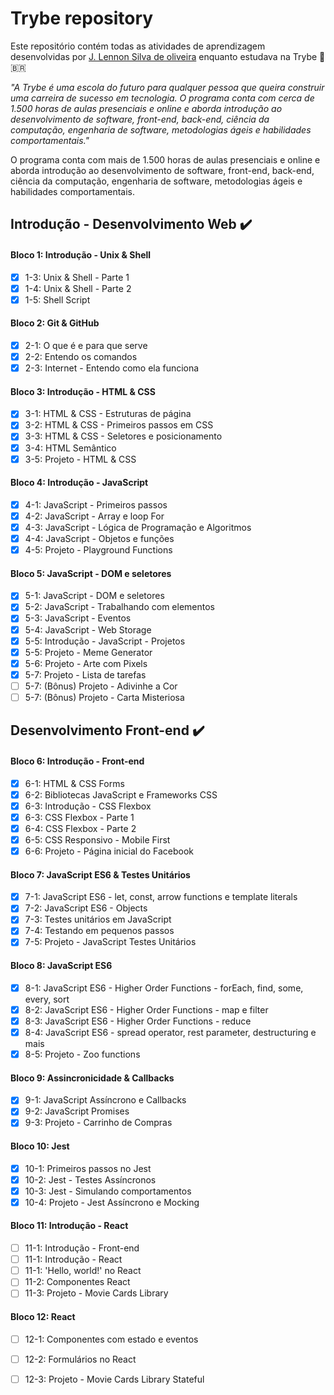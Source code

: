 
# Trybe repository #

Este repositório contém todas as atividades de aprendizagem desenvolvidas por [J. Lennon Silva de oliveira](https://www.linkedin.com/in/johnlennondeoliveira/) enquanto estudava na Trybe :rocket: :brazil: 

*"A Trybe é uma escola do futuro para qualquer pessoa que queira construir uma carreira de sucesso em tecnologia. O programa conta com cerca de 1.500 horas de aulas presenciais e online e aborda introdução ao desenvolvimento de software, front-end, back-end, ciência da computação, engenharia de software, metodologias ágeis e habilidades comportamentais."*

O programa conta com mais de 1.500 horas de aulas presenciais e online e aborda introdução ao desenvolvimento de software, front-end, back-end, ciência da computação, engenharia de software, metodologias ágeis e habilidades comportamentais.

## Introdução - Desenvolvimento Web :heavy_check_mark: ##

#### Bloco 1: Introdução - Unix & Shell ####

- [x] 1-3: Unix & Shell - Parte 1
- [x] 1-4: Unix & Shell - Parte 2 
- [x] 1-5: Shell Script

#### Bloco 2: Git & GitHub ####

- [x] 2-1: O que é e para que serve 
- [x] 2-2: Entendo os comandos 
- [x] 2-3: Internet - Entendo como ela funciona 

#### Bloco 3: Introdução - HTML & CSS ####

- [x] 3-1: HTML & CSS - Estruturas de página 
- [x] 3-2: HTML & CSS - Primeiros passos em CSS 
- [x] 3-3: HTML & CSS - Seletores e posicionamento 
- [x] 3-4: HTML Semântico 
- [x] 3-5: Projeto - HTML & CSS 

#### Bloco 4: Introdução - JavaScript ####

- [x] 4-1: JavaScript - Primeiros passos 
- [x] 4-2: JavaScript - Array e loop For
- [x] 4-3: JavaScript - Lógica de Programação e Algoritmos
- [x] 4-4: JavaScript - Objetos e funções
- [x] 4-5: Projeto - Playground Functions

#### Bloco 5: JavaScript - DOM e seletores ####

- [x] 5-1: JavaScript - DOM e seletores
- [x] 5-2: JavaScript - Trabalhando com elementos
- [x] 5-3: JavaScript - Eventos
- [x] 5-4: JavaScript - Web Storage
- [x] 5-5: Introdução - JavaScript - Projetos
- [x] 5-5: Projeto - Meme Generator
- [x] 5-6: Projeto - Arte com Pixels
- [x] 5-7: Projeto - Lista de tarefas
- [ ] 5-7: (Bônus) Projeto - Adivinhe a Cor
- [ ] 5-7: (Bônus) Projeto - Carta Misteriosa

## Desenvolvimento Front-end :heavy_check_mark: ## 

#### Bloco 6: Introdução - Front-end

- [x] 6-1: HTML & CSS Forms
- [x] 6-2: Bibliotecas JavaScript e Frameworks CSS 
- [x] 6-3: Introdução - CSS Flexbox
- [x] 6-3: CSS Flexbox - Parte 1
- [x] 6-4: CSS Flexbox - Parte 2  
- [x] 6-5: CSS Responsivo - Mobile First
- [x] 6-6: Projeto - Página inicial do Facebook

#### Bloco 7: JavaScript ES6 & Testes Unitários

- [x] 7-1: JavaScript ES6 - let, const, arrow functions e template literals
- [x] 7-2: JavaScript ES6 - Objects
- [x] 7-3: Testes unitários em JavaScript
- [x] 7-4: Testando em pequenos passos
- [x] 7-5: Projeto - JavaScript Testes Unitários

#### Bloco 8: JavaScript ES6

- [x] 8-1: JavaScript ES6 - Higher Order Functions - forEach, find, some, every, sort
- [x] 8-2: JavaScript ES6 - Higher Order Functions - map e filter
- [x] 8-3: JavaScript ES6 - Higher Order Functions - reduce
- [x] 8-4: JavaScript ES6 - spread operator, rest parameter, destructuring e mais
- [x] 8-5: Projeto - Zoo functions

#### Bloco 9: Assincronicidade & Callbacks

- [x] 9-1: JavaScript Assíncrono e Callbacks
- [x] 9-2: JavaScript Promises
- [x] 9-3: Projeto - Carrinho de Compras

#### Bloco 10: Jest

- [x] 10-1: Primeiros passos no Jest
- [x] 10-2: Jest - Testes Assíncronos
- [x] 10-3: Jest - Simulando comportamentos
- [x] 10-4: Projeto - Jest Assíncrono e Mocking

#### Bloco 11: Introdução - React

- [ ] 11-1: Introdução - Front-end
- [ ] 11-1: Introdução - React
- [ ] 11-1: 'Hello, world!' no React
- [ ] 11-2: Componentes React
- [ ] 11-3: Projeto - Movie Cards Library

#### Bloco 12: React 

- [ ] 12-1: Componentes com estado e eventos
- [ ] 12-2: Formulários no React
- [ ] 12-3: Projeto - Movie Cards Library Stateful


